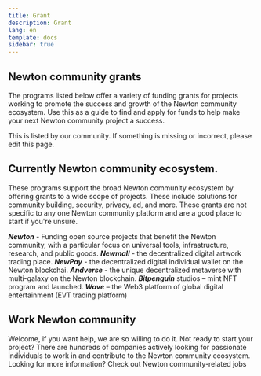 ```yaml
---
title: Grant
description: Grant
lang: en
template: docs
sidebar: true
---
```


## Newton community grants
The programs listed below offer a variety of funding grants for projects working to promote the success and growth of the Newton community ecosystem. Use this as a guide to find and apply for funds to help make your next Newton community project a success.

This is listed by our community. If something is missing or incorrect, please edit this page.

## Currently Newton community ecosystem.
These programs support the broad Newton community ecosystem by offering grants to a wide scope of projects. These include solutions for community building, security, privacy, ad, and more. These grants are not specific to any one Newton community platform and are a good place to start if you're unsure.

***Newton*** - Funding open source projects that benefit the Newton community, with a particular focus on universal tools, infrastructure, research, and public goods.
***Newmall*** - the decentralized digital artwork trading place.
***NewPay*** - the decentralized digital individual wallet on the Newton blockchai.
***Andverse*** - the unique decentralized metaverse with multi-galaxy on the Newton blockchain.
***Bitpenguin*** studios – mint NFT program and launched.
***Wave*** – the Web3 platform of global digital entertainment (EVT trading platform)


## Work Newton community 
Welcome, if you want help, we are so willing to do it. Not ready to start your project? There are hundreds of companies actively looking for passionate individuals to work in and contribute to the Newton community ecosystem. 
Looking for more information? Check out Newton community-related jobs


